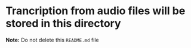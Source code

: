 # Trancription from audio files will be stored in this directory

**Note:** Do not delete this `README.md` file
